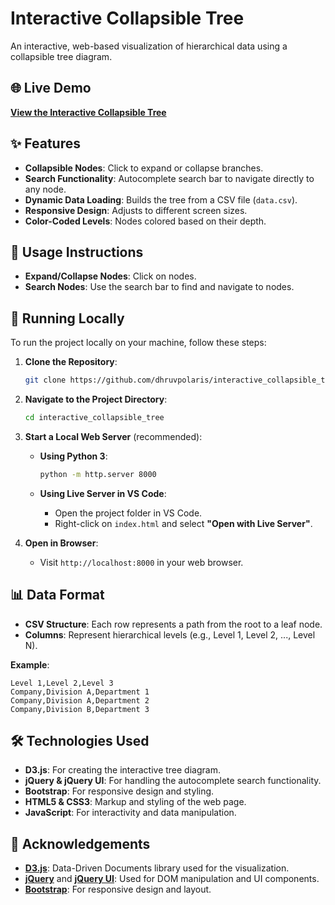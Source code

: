 # Interactive Collapsible Tree

An interactive, web-based visualization of hierarchical data using a collapsible tree diagram.

## 🌐 Live Demo

[**View the Interactive Collapsible Tree**](https://dhruvpolaris.github.io/interactive_collapsible_tree/)

## ✨ Features

- **Collapsible Nodes**: Click to expand or collapse branches.
- **Search Functionality**: Autocomplete search bar to navigate directly to any node.
- **Dynamic Data Loading**: Builds the tree from a CSV file (`data.csv`).
- **Responsive Design**: Adjusts to different screen sizes.
- **Color-Coded Levels**: Nodes colored based on their depth.

## 🎯 Usage Instructions

- **Expand/Collapse Nodes**: Click on nodes.
- **Search Nodes**: Use the search bar to find and navigate to nodes.

## 🚀 Running Locally

To run the project locally on your machine, follow these steps:

1. **Clone the Repository**:

    ```bash
    git clone https://github.com/dhruvpolaris/interactive_collapsible_tree.git
    ```

2. **Navigate to the Project Directory**:

    ```bash
    cd interactive_collapsible_tree
    ```

3. **Start a Local Web Server** (recommended):

    - **Using Python 3**:

        ```bash
        python -m http.server 8000
        ```

    - **Using Live Server in VS Code**:

        - Open the project folder in VS Code.
        - Right-click on `index.html` and select **"Open with Live Server"**.

4. **Open in Browser**:

    - Visit `http://localhost:8000` in your web browser.

## 📊 Data Format

- **CSV Structure**: Each row represents a path from the root to a leaf node.
- **Columns**: Represent hierarchical levels (e.g., Level 1, Level 2, ..., Level N).

**Example**:

```csv
Level 1,Level 2,Level 3
Company,Division A,Department 1
Company,Division A,Department 2
Company,Division B,Department 3
 ```

## 🛠 Technologies Used

- **D3.js**: For creating the interactive tree diagram.
- **jQuery & jQuery UI**: For handling the autocomplete search functionality.
- **Bootstrap**: For responsive design and styling.
- **HTML5 & CSS3**: Markup and styling of the web page.
- **JavaScript**: For interactivity and data manipulation.

## 🙏 Acknowledgements

- **[D3.js](https://d3js.org/)**: Data-Driven Documents library used for the visualization.
- **[jQuery](https://jquery.com/)** and **[jQuery UI](https://jqueryui.com/)**: Used for DOM manipulation and UI components.
- **[Bootstrap](https://getbootstrap.com/)**: For responsive design and layout.


